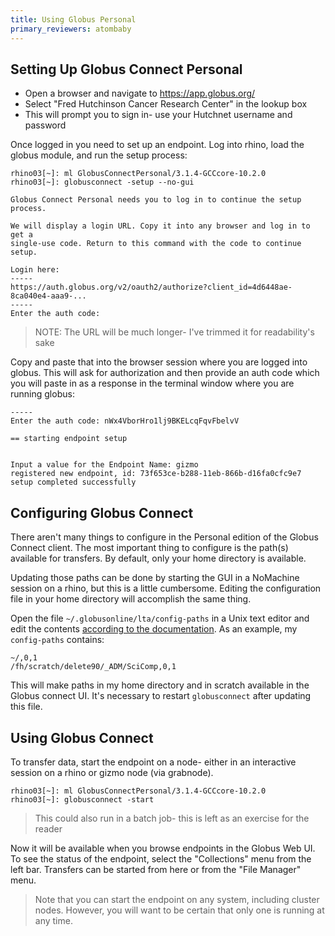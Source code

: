 ```yaml
---
title: Using Globus Personal
primary_reviewers: atombaby
---
```


## Setting Up Globus Connect Personal

 - Open a browser and navigate to https://app.globus.org/
 - Select "Fred Hutchinson Cancer Research Center" in the lookup box
 - This will prompt you to sign in- use your Hutchnet username and password

Once logged in you need to set up an endpoint.  Log into rhino, load the globus module, and run the setup process:

```
rhino03[~]: ml GlobusConnectPersonal/3.1.4-GCCcore-10.2.0
rhino03[~]: globusconnect -setup --no-gui

Globus Connect Personal needs you to log in to continue the setup process.

We will display a login URL. Copy it into any browser and log in to get a
single-use code. Return to this command with the code to continue setup.

Login here:
-----
https://auth.globus.org/v2/oauth2/authorize?client_id=4d6448ae-8ca040e4-aaa9-...
-----
Enter the auth code: 
```

> NOTE: The URL will be much longer- I've trimmed it for readability's sake

Copy and paste that into the browser session where you are logged into globus.  This will ask for authorization and then provide an auth code which you will paste in as a response in the terminal window where you are running globus:

```
-----
Enter the auth code: nWx4VborHro1lj9BKELcqFqvFbelvV

== starting endpoint setup


Input a value for the Endpoint Name: gizmo
registered new endpoint, id: 73f653ce-b288-11eb-866b-d16fa0cfc9e7
setup completed successfully
```

## Configuring Globus Connect

There aren't many things to configure in the Personal edition of the Globus Connect client.  The most important thing to configure is the path(s) available for transfers.  By default, only your home directory is available.

Updating those paths can be done by starting the GUI in a NoMachine session on a rhino, but this is a little cumbersome.  Editing the configuration file in your home directory will accomplish the same thing.

Open the file `~/.globusonline/lta/config-paths` in a Unix text editor and edit the contents [according to the documentation](https://docs.globus.org/how-to/globus-connect-personal-linux/#config-paths).  As an example, my `config-paths` contains:

```
~/,0,1
/fh/scratch/delete90/_ADM/SciComp,0,1
```

This will make paths in my home directory and in scratch available in the Globus connect UI.  It's necessary to restart `globusconnect` after updating this file.

## Using Globus Connect

To transfer data, start the endpoint on a node- either in an interactive session on a rhino or gizmo node (via grabnode).

```
rhino03[~]: ml GlobusConnectPersonal/3.1.4-GCCcore-10.2.0
rhino03[~]: globusconnect -start
```

> This could also run in a batch job- this is left as an exercise for the reader

Now it will be available when you browse endpoints in the Globus Web UI.  To see the status of the endpoint, select the "Collections" menu from the left bar.  Transfers can be started from here or from the "File Manager" menu.

> Note that you can start the endpoint on any system, including cluster nodes.  However, you will want to be certain that only one is running at any time.

